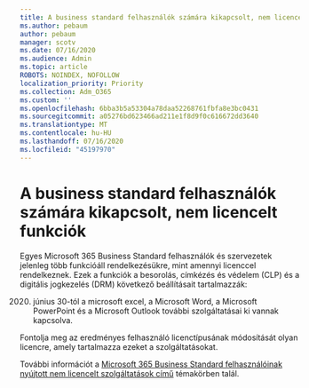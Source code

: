 ```yaml
---
title: A business standard felhasználók számára kikapcsolt, nem licencelt funkciók
ms.author: pebaum
author: pebaum
manager: scotv
ms.date: 07/16/2020
ms.audience: Admin
ms.topic: article
ROBOTS: NOINDEX, NOFOLLOW
localization_priority: Priority
ms.collection: Adm_O365
ms.custom: ''
ms.openlocfilehash: 6bba3b5a53304a78daa52268761fbfa8e3bc0431
ms.sourcegitcommit: a05276bd623466ad211e1f8d9f0c616672dd3640
ms.translationtype: MT
ms.contentlocale: hu-HU
ms.lasthandoff: 07/16/2020
ms.locfileid: "45197970"
---
```

# <a name="unlicensed-features-turned-off-for-business-standard-users"></a>A business standard felhasználók számára kikapcsolt, nem licencelt funkciók

Egyes Microsoft 365 Business Standard felhasználók és szervezetek jelenleg több funkcióáll rendelkezésükre, mint amennyi licenccel rendelkeznek. Ezek a funkciók a besorolás, címkézés és védelem (CLP) és a digitális jogkezelés (DRM) következő beállításait tartalmazzák:
    
2020. június 30-tól a microsoft excel, a Microsoft Word, a Microsoft PowerPoint és a Microsoft Outlook további szolgáltatásai ki vannak kapcsolva.

Fontolja meg az eredményes felhasználó licenctípusának módosítását olyan licencre, amely tartalmazza ezeket a szolgáltatásokat. 

További információt a [Microsoft 365 Business Standard felhasználóinak nyújtott nem licencelt szolgáltatások című](https://support.microsoft.com/help/4568654/extra-features-to-be-turned-off-for-microsoft-365-business-standard?preview) témakörben talál.